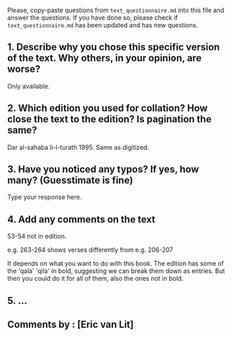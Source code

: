 

Please, copy-paste questions from `text_questionnaire.md` into this file and answer the questions.
If you have done so, please check if `text_questionnaire.md` has been updated and has new questions.


## 1. Describe why you chose this specific version of the text. Why others, in your opinion, are worse?

Only available.

## 2. Which edition you used for collation? How close the text to the edition? Is pagination the same?

Dar al-sahaba li-l-turath 1995. Same as digitized.

## 3. Have you noticed any typos? If yes, how many? (Guesstimate is fine)

Type your response here.

## 4. Add any comments on the text


53-54 not in edition.

e.g. 263-264 shows verses differently from e.g. 206-207

It depends on what you want to do with this book. The edition has some of the 'qala' 'qila' in bold, suggesting we can break them down as entries. But then you could do it for all of them, also the ones not in bold.

## 5. ...

## Comments by : [Eric van Lit]